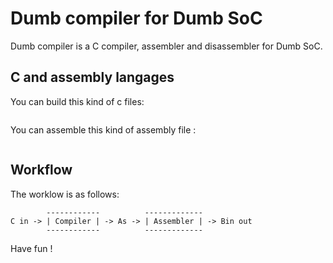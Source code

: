 # Dumb compiler for Dumb SoC

Dumb compiler is a C compiler, assembler and disassembler for Dumb SoC.

## C and assembly langages

You can build this kind of c files:

```
```

You can assemble this kind of assembly file :

```
```

## Workflow

The worklow is as follows:

```
        ------------          -------------
C in -> | Compiler | -> As -> | Assembler | -> Bin out
        ------------          -------------
```

Have fun !
